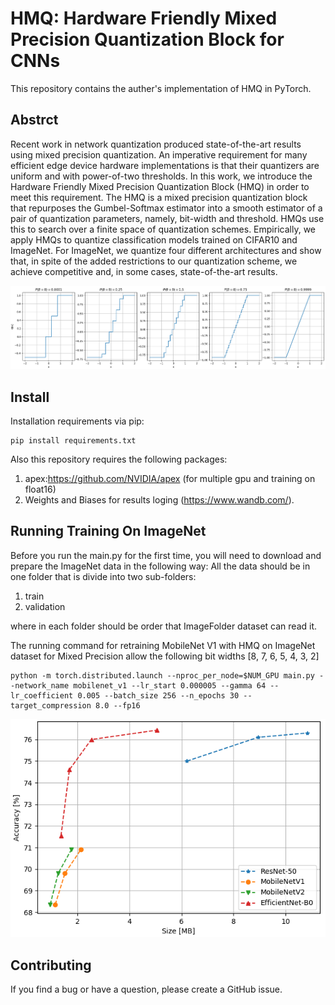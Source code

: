 # HMQ: Hardware Friendly Mixed Precision Quantization Block for CNNs
This repository contains the auther's implementation of HMQ in PyTorch. 
## Abstrct
Recent work in network quantization produced state-of-the-art results using mixed precision quantization.
An imperative requirement for many efficient edge device hardware implementations is that their quantizers are uniform and with power-of-two thresholds.
In this work, we introduce the Hardware Friendly Mixed Precision Quantization Block (HMQ) in order to meet this requirement.
The HMQ is a mixed precision quantization block that repurposes the Gumbel-Softmax estimator into a smooth estimator of a pair of quantization parameters, namely, bit-width and threshold.
HMQs use this to search over a finite space of quantization schemes.
Empirically, we apply HMQs to quantize classification models trained on CIFAR10 and ImageNet. 
For ImageNet, we quantize four different architectures and show that, in spite of the added restrictions to our quantization scheme, we achieve competitive and, in some cases, state-of-the-art results.

![VideoBlocks](images/bit_chane_v2.png)

 
## Install
Installation requirements via pip:
```
pip install requirements.txt
```
Also this repository requires the following packages:
1. apex:https://github.com/NVIDIA/apex (for multiple gpu and training on float16)
2. Weights and Biases for results loging (https://www.wandb.com/). 

## Running Training On ImageNet
Before you run the main.py for the first time, you will need to download and prepare the ImageNet data in the following way: All the data should be in one folder that is divide into two sub-folders:

1. train
2. validation 

where in each folder should  be order that ImageFolder dataset can read it.

The running command for retraining MobileNet V1 with HMQ on ImageNet dataset for Mixed Precision allow the following bit widths [8, 7, 6, 5, 4, 3, 2] 
```
python -m torch.distributed.launch --nproc_per_node=$NUM_GPU main.py --network_name mobilenet_v1 --lr_start 0.000005 --gamma 64 --lr_coefficient 0.005 --batch_size 256 --n_epochs 30 --target_compression 8.0 --fp16
```

![VideoBlocks](images/parto_final.png) 

## Contributing
If you find a bug or have a question, please create a GitHub issue.


